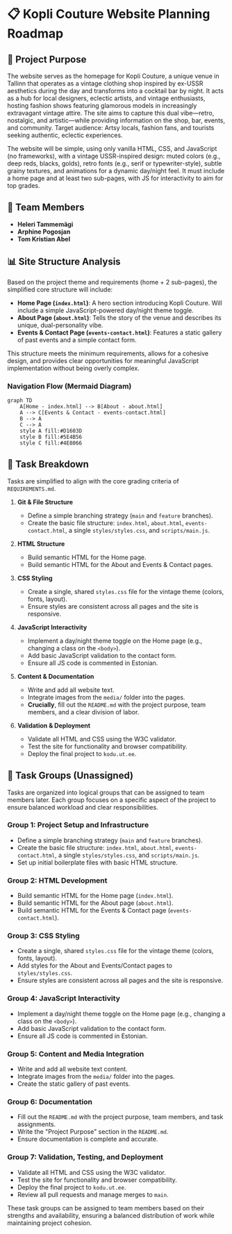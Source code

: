 # 📋 Kopli Couture Website Planning Roadmap

## 🎯 Project Purpose

The website serves as the homepage for Kopli Couture, a unique venue in Tallinn that operates as a vintage clothing shop inspired by ex-USSR aesthetics during the day and transforms into a cocktail bar by night. It acts as a hub for local designers, eclectic artists, and vintage enthusiasts, hosting fashion shows featuring glamorous models in increasingly extravagant vintage attire. The site aims to capture this dual vibe—retro, nostalgic, and artistic—while providing information on the shop, bar, events, and community. Target audience: Artsy locals, fashion fans, and tourists seeking authentic, eclectic experiences.

The website will be simple, using only vanilla HTML, CSS, and JavaScript (no frameworks), with a vintage USSR-inspired design: muted colors (e.g., deep reds, blacks, golds), retro fonts (e.g., serif or typewriter-style), subtle grainy textures, and animations for a dynamic day/night feel. It must include a home page and at least two sub-pages, with JS for interactivity to aim for top grades.

## 👥 Team Members

- **Heleri Tammemägi**
- **Arphine Pogosjan**
- **Tom Kristian Abel**

## 📊 Site Structure Analysis

Based on the project theme and requirements (home + 2 sub-pages), the simplified core structure will include:

- **Home Page (`index.html`)**: A hero section introducing Kopli Couture. Will include a simple JavaScript-powered day/night theme toggle.
- **About Page (`about.html`)**: Tells the story of the venue and describes its unique, dual-personality vibe.
- **Events & Contact Page (`events-contact.html`)**: Features a static gallery of past events and a simple contact form.

This structure meets the minimum requirements, allows for a cohesive design, and provides clear opportunities for meaningful JavaScript implementation without being overly complex.

### Navigation Flow (Mermaid Diagram)

```mermaid
graph TD
    A[Home - index.html] --> B[About - about.html]
    A --> C[Events & Contact - events-contact.html]
    B --> A
    C --> A
    style A fill:#D1603D
    style B fill:#5E4B56
    style C fill:#4E8066
```

## 🔧 Task Breakdown

Tasks are simplified to align with the core grading criteria of `REQUIREMENTS.md`.

1. **Git & File Structure**
    - Define a simple branching strategy (`main` and `feature` branches).
    - Create the basic file structure: `index.html`, `about.html`, `events-contact.html`, a single `styles/styles.css`, and `scripts/main.js`.

2. **HTML Structure**
    - Build semantic HTML for the Home page.
    - Build semantic HTML for the About and Events & Contact pages.

3. **CSS Styling**
    - Create a single, shared `styles.css` file for the vintage theme (colors, fonts, layout).
    - Ensure styles are consistent across all pages and the site is responsive.

4. **JavaScript Interactivity**
    - Implement a day/night theme toggle on the Home page (e.g., changing a class on the `<body>`).
    - Add basic JavaScript validation to the contact form.
    - Ensure all JS code is commented in Estonian.

5. **Content & Documentation**
    - Write and add all website text.
    - Integrate images from the `media/` folder into the pages.
    - **Crucially**, fill out the `README.md` with the project purpose, team members, and a clear division of labor.

6. **Validation & Deployment**
    - Validate all HTML and CSS using the W3C validator.
    - Test the site for functionality and browser compatibility.
    - Deploy the final project to `kodu.ut.ee`.

## 👷 Task Groups (Unassigned)

Tasks are organized into logical groups that can be assigned to team members later. Each group focuses on a specific aspect of the project to ensure balanced workload and clear responsibilities.

### Group 1: Project Setup and Infrastructure
- Define a simple branching strategy (`main` and `feature` branches).
- Create the basic file structure: `index.html`, `about.html`, `events-contact.html`, a single `styles/styles.css`, and `scripts/main.js`.
- Set up initial boilerplate files with basic HTML structure.

### Group 2: HTML Development
- Build semantic HTML for the Home page (`index.html`).
- Build semantic HTML for the About page (`about.html`).
- Build semantic HTML for the Events & Contact page (`events-contact.html`).

### Group 3: CSS Styling
- Create a single, shared `styles.css` file for the vintage theme (colors, fonts, layout).
- Add styles for the About and Events/Contact pages to `styles/styles.css`.
- Ensure styles are consistent across all pages and the site is responsive.

### Group 4: JavaScript Interactivity
- Implement a day/night theme toggle on the Home page (e.g., changing a class on the `<body>`).
- Add basic JavaScript validation to the contact form.
- Ensure all JS code is commented in Estonian.

### Group 5: Content and Media Integration
- Write and add all website text content.
- Integrate images from the `media/` folder into the pages.
- Create the static gallery of past events.

### Group 6: Documentation
- Fill out the `README.md` with the project purpose, team members, and task assignments.
- Write the "Project Purpose" section in the `README.md`.
- Ensure documentation is complete and accurate.

### Group 7: Validation, Testing, and Deployment
- Validate all HTML and CSS using the W3C validator.
- Test the site for functionality and browser compatibility.
- Deploy the final project to `kodu.ut.ee`.
- Review all pull requests and manage merges to `main`.

These task groups can be assigned to team members based on their strengths and availability, ensuring a balanced distribution of work while maintaining project cohesion.
